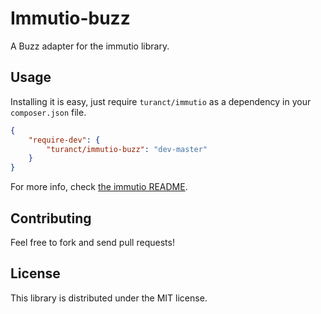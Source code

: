 Immutio-buzz
=============================

A Buzz adapter for the immutio library.


Usage
-----------------------------

Installing it is easy, just require `turanct/immutio` as a dependency in your `composer.json` file.

```json
{
    "require-dev": {
        "turanct/immutio-buzz": "dev-master"
    }
}
```

For more info, check [the immutio README](https://github.com/turanct/immutio).


Contributing
-----------------------------

Feel free to fork and send pull requests!


License
-----------------------------

This library is distributed under the MIT license.
